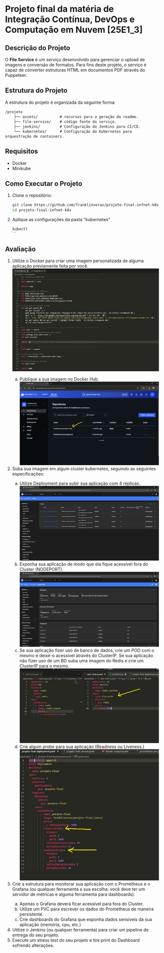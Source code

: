 # Projeto final da matéria de Integração Contínua, DevOps e Computação em Nuvem [25E1_3]

## Descrição do Projeto

O **File Service** é um serviço desenvolvido para gerenciar o upload de imagens e conversão de formatos. Para fins deste projeto, o serviço é capaz de converter estruturas HTML em documentos PDF através do Puppeteer.

## Estrutura do Projeto

A estrutura do projeto é organizada da seguinte forma:

```
/projeto
	├── assets/          # recursos para a geração do readme.
	├── file-service/    # código fonte do serviço.
	├── jenkins/         # Configuração do Jenkins para CI/CD.
	└── kubernetes/      # Configuração do Kubernetes para orquestração de containers.
```

## Requisitos
* Docker
* Minikube
  
## Como Executar o Projeto

1. Clone o repositório:
	 ```bash
	 git clone https://github.com/franklinveras/projeto-final-infnet-k8s.git
	 cd projeto-final-infnet-k8s
	 ```
2. Aplique as configurações da pasta "kubernetes"
	```
	kubectl 
	`` 

## Avaliação

<ol>
	<li>Utilize o Docker para criar uma imagem personalizada de alguma aplicação previamente feita por você.<br/><img src="./assets/img/1.png"></li>
	<ol style="list-style-type: lower-alpha;">
		<li>Publique a sua imagem no Docker Hub.<br/><img src="./assets/img/1a.png"></li>
	</ol>
	<li>Suba sua imagem em algum cluster kubernetes, seguindo as seguintes especificações:</li>
	<ol style="list-style-type: lower-alpha;">
		<li>Utilize Deployment para subir sua aplicação com 4 réplicas.<br/><img src="./assets/img/2a.png"></li>
		<li>Exponha sua aplicação de modo que ela fique acessível fora do Cluster (NODEPORT).<br/><img src="./assets/img/2b.png"></li>
		<li>Se sua aplicação fizer uso de banco de dados, crie um POD com o mesmo e deixe-o acessível através do ClusterIP. Se sua aplicação não fizer uso de um BD suba uma imagem do Redis e crie um ClusterIP para o mesmo.<br/><img src="./assets/img/2c.png"></li>
		<li>Crie algum probe para sua aplicação (Readness ou Liveness.)<br/><img src="./assets/img/2d.png"></li>
	</ol>
	<li>Crie a estrutura para monitorar sua aplicação com o Prometheus e o Grafana (ou qualquer ferramenta a sua escolha: você deve ter um servidor de métricas e alguma ferramenta para dashboards).</li>
	<ol style="list-style-type: lower-alpha;">
		<li>Apenas o Grafana deverá ficar acessível para fora do Cluster.</li>
		<li>Utilize um PVC para escrever os dados do Prometheus de maneira persistente.</li>
		<li>Crie dashboards do Grafana que exponha dados sensíveis da sua aplicação (memória, cpu, etc.)</li>
	</ol>
	<li>Utilize o Jenkins (ou qualquer ferramenta) para criar um pipeline de entrega do seu projeto.</li>
	<li>Execute um stress test do seu projeto e tire print do Dashboard sofrendo alterações.</li>
</ol>
